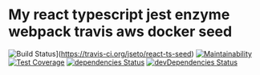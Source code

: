 # My react typescript jest enzyme webpack travis aws docker seed

![Build Status](https://travis-ci.org/jseto/react-ts-seed.svg?branch=master)](https://travis-ci.org/jseto/react-ts-seed) [![Maintainability](https://api.codeclimate.com/v1/badges/aaba262edf31d561db59/maintainability)](https://codeclimate.com/github/jseto/react-ts-seed/maintainability) [![Test Coverage](https://api.codeclimate.com/v1/badges/aaba262edf31d561db59/test_coverage)](https://codeclimate.com/github/jseto/react-ts-seed/test_coverage)
[![dependencies Status](https://david-dm.org/jseto/react-ts-seed/status.svg)](https://david-dm.org/jseto/react-ts-seed) [![devDependencies Status](https://david-dm.org/jseto/react-ts-seed/dev-status.svg)](https://david-dm.org/jseto/react-ts-seed?type=dev)
